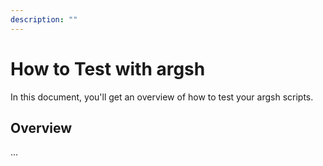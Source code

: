 ```yaml
---
description: ""
---
```


# How to Test with argsh

In this document, you'll get an overview of how to test your argsh scripts.

## Overview

...